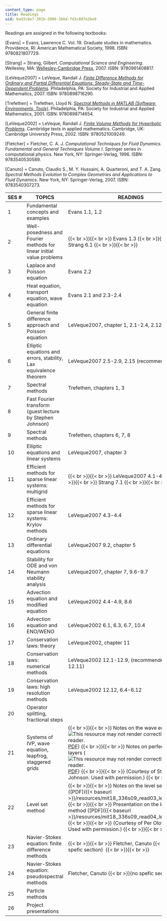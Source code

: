 ```yaml
---
content_type: page
title: Readings
uid: bad3c0e7-381b-2096-3b6d-fd3c887e2be9
---
```


Readings are assigned in the following textbooks:

\[Evans\] = Evans, Lawrence C. Vol. 19. Graduate studies in mathematics. Providence, RI: American Mathematical Society, 1998. ISBN: 9780821807729.

\[Strang\] = Strang, Gilbert. _Computational Science and Engineering_. Wellesley, MA: [Wellesley-Cambridge Press](http://www.wellesleycambridge.com/), 2007. ISBN: 9780961408817.

\[LeVeque2007\] = LeVeque, Randall J. [_Finite Difference Methods for Ordinary and Partial Differential Equations: Steady-State and Time-Dependent Problems_](http://sgpwe.izt.uam.mx/files/users/uami/mlss/documentos/LeVequeRJ.pdf). Philadelphia, PA: Society for Industrial and Applied Mathematics, 2007. ISBN: 9780898716290.

\[Trefethen\] = Trefethen, Lloyd N. [_Spectral Methods in MATLAB (Software, Environments, Tools)_](http://dx.doi.org/10.1137/1.9780898719598). Philadelphia, PA: Society for Industrial and Applied Mathematics, 2001. ISBN: 9780898714654.

\[LeVeque2002\] = LeVeque, Randall J. [_Finite Volume Methods for Hyperbolic Problems_](http://depts.washington.edu/clawpack/book.html). Cambridge texts in applied mathematics. Cambridge, UK: Cambridge University Press, 2002. ISBN: 9780521009249.

\[Fletcher\] = Fletcher, C. A. J. _Computational Techniques for Fluid Dynamics. Fundamental and General Techniques Volume I_. Springer series in computational physics. New York, NY: Springer-Verlag, 1996. ISBN: 9783540530589.

\[Canuto\] = Canuto, Claudio S., M. Y. Hussaini, A. Quarteroni, and T. A. Zang. _Spectral Methods Evolution to Complex Geometries and Applications to Fluid Dynamics_. New York, NY: Springer-Verlag, 2007. ISBN: 9783540307273.

| SES # | TOPICS | READINGS |
| --- | --- | --- |
| 1 | Fundamental concepts and examples | Evans 1.1, 1.2 |
| 2 | Well-posedness and Fourier methods for linear initial value problems |  {{< br >}}{{< br >}} Evans 1.3 {{< br >}}{{< br >}} Strang 6.1 {{< br >}}{{< br >}}  |
| 3 | Laplace and Poisson equation | Evans 2.2 |
| 4 | Heat equation, transport equation, wave equation | Evans 2.1 and 2.3-2.4 |
| 5 | General finite difference approach and Poisson equation | LeVeque2007, chapter 1, 2.1-2.4, 2.12 |
| 6 | Elliptic equations and errors, stability, Lax equivalence theorem | LeVeque2007 2.5-2.9, 2.15 (recommended 2.17) |
| 7 | Spectral methods | Trefethen, chapters 1, 3 |
| 8 | Fast Fourier transform (guest lecture by Stephen Johnson) | &nbsp; |
| 9 | Spectral methods | Trefethen, chapters 6, 7, 8 |
| 10 | Elliptic equations and linear systems | LeVeque2007, chapter 3 |
| 11 | Efficient methods for sparse linear systems: multigrid |  {{< br >}}{{< br >}} LeVeque2007 4.1-4.2, 4.6 {{< br >}}{{< br >}} Strang 7.1 {{< br >}}{{< br >}}  |
| 12 | Efficient methods for sparse linear systems: Krylov methods | LeVeque2007 4.3-4.4 |
| 13 | Ordinary differential equations | LeVeque2007 9.2, chapter 5 |
| 14 | Stability for ODE and von Neumann stability analysis | LeVeque2007, chapter 7, 9.6-9.7 |
| 15 | Advection equation and modified equation | LeVeque2002 4.4-4.9, 8.6 |
| 16 | Advection equation and ENO/WENO | LeVeque2002 6.1, 6.3, 6.7, 10.4 |
| 17 | Conservation laws: theory | LeVeque2002, chapter 11 |
| 18 | Conservation laws: numerical methods | LeVeque2002 12.1-12.9, (recommended 12.10-12.11) |
| 19 | Conservation laws: high resolution methods | LeVeque2002 12.12, 6.4-6.12 |
| 20 | Operator splitting, fractional steps | &nbsp; |
| 21 | Systems of IVP, wave equation, leapfrog, staggered grids |  {{< br >}}{{< br >}} Notes on the wave equation (![This resource may not render correctly in a screen reader.](/images/inacessible.gif)[PDF](http://math.mit.edu/~stevenj/18.369/wave-equations.pdf)) {{< br >}}{{< br >}} Notes on perfectly matching layers (![This resource may not render correctly in a screen reader.](/images/inacessible.gif)[PDF](http://math.mit.edu/~stevenj/18.369/pml.pdf)) {{< br >}}{{< br >}} (Courtesy of Steven G. Johnson. Used with permission.) {{< br >}}{{< br >}}  |
| 22 | Level set method |  {{< br >}}{{< br >}} Notes on the level set method ([PDF]({{< baseurl >}}/resources/mit18_336s09_read03_levelsetnotes)) {{< br >}}{{< br >}} Presentation on the level set method ([PDF]({{< baseurl >}}/resources/mit18_336s09_read04_levelsetpres)) {{< br >}}{{< br >}} (Courtesy of Per Olof Persson. Used with permission.) {{< br >}}{{< br >}}  |
| 23 | Navier-Stokes equation: finite difference methods |  {{< br >}}{{< br >}} Fletcher, Canuto  {{< br >}}(no spefic section)  {{< br >}}{{< br >}}  |
| 24 | Navier-Stokes equation: pseudospectral methods | Fletcher, Canuto  {{< br >}}(no spefic section) |
| 25 | Particle methods | &nbsp; |
| 26 | Project presentations |